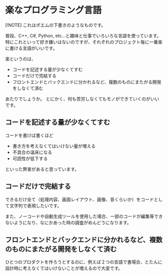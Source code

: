 # 楽なプログラミング言語

[!NOTE]
これはポエムの下書きのようなものです。

普段、C++, C#, Python, etc...と趣味と仕事でいろいろな言語を使っています。
特にこれといって好き嫌いはないのですが、それぞれのプロジェクト毎に一番楽に書ける言語がいいです。

楽というのは、
- コードを記述する量が少なくてすむ
- コードだけで完結する
- フロントエンドとバックエンドに分かれるなど、複数のものにまたがる開発をしなくて済む

あたりでしょうか。
とにかく、何も苦労しなくてもモノができていくのがいいです。

## コードを記述する量が少なくてすむ

コードを書けば書くほど

- 書き方を考えなくてはいけない量が増える
- 不具合の温床になる
- 可読性が低下する

といった弊害があると思っています。

## コードだけで完結する

できるだけ全て（処理内容、画面レイアウト、画像、音くらいか）をコードとして文字列で表現したいです。

また、ノーコードや自動生成ツールを使用した場合、一部のコードが編集等できないようになり、なにかあった時の調査がめんどうになります。

## フロントエンドとバックエンドに分かれるなど、複数のものにまたがる開発をしなくて済む

ひとつのプロダクトを作ろうとするのに、例えば２つの言語で書場合、とたんに設計時に考えなくてはいけないことが増えるので大変です。

